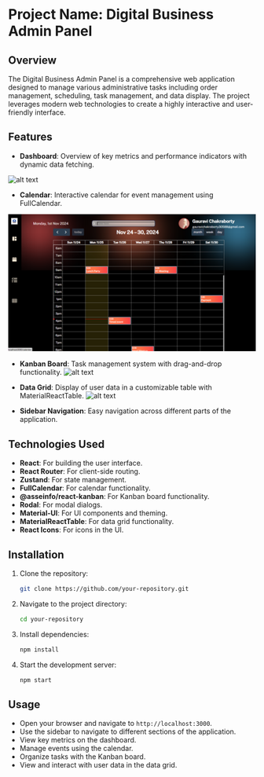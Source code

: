# Project Name: Digital Business Admin Panel

## Overview

The Digital Business Admin Panel is a comprehensive web application designed to manage various administrative tasks including order management, scheduling, task management, and data display. The project leverages modern web technologies to create a highly interactive and user-friendly interface.

## Features

- **Dashboard**: Overview of key metrics and performance indicators with dynamic data fetching.

![alt text]()


- **Calendar**: Interactive calendar for event management using FullCalendar.

![alt text](https://github.com/saigauravi/Digital_Business_Admin_Panel/blob/c61cb431501edcbf77fe593da072286c1c7847fb/Digital_Business_Admin-Panel/assetsforReadme/Calendar%20.png)


- **Kanban Board**: Task management system with drag-and-drop functionality.
![alt text]()


- **Data Grid**: Display of user data in a customizable table with MaterialReactTable. 
![alt text]()



- **Sidebar Navigation**: Easy navigation across different parts of the application.

## Technologies Used

- **React**: For building the user interface.
- **React Router**: For client-side routing.
- **Zustand**: For state management.
- **FullCalendar**: For calendar functionality.
- **@asseinfo/react-kanban**: For Kanban board functionality.
- **Rodal**: For modal dialogs.
- **Material-UI**: For UI components and theming.
- **MaterialReactTable**: For data grid functionality.
- **React Icons**: For icons in the UI.


## Installation

1. Clone the repository:
    ```bash
    git clone https://github.com/your-repository.git
    ```
2. Navigate to the project directory:
    ```bash
    cd your-repository
    ```
3. Install dependencies:
    ```bash
    npm install
    ```
4. Start the development server:
    ```bash
    npm start
    ```

## Usage

- Open your browser and navigate to `http://localhost:3000`.
- Use the sidebar to navigate to different sections of the application.
- View key metrics on the dashboard.
- Manage events using the calendar.
- Organize tasks with the Kanban board.
- View and interact with user data in the data grid.
